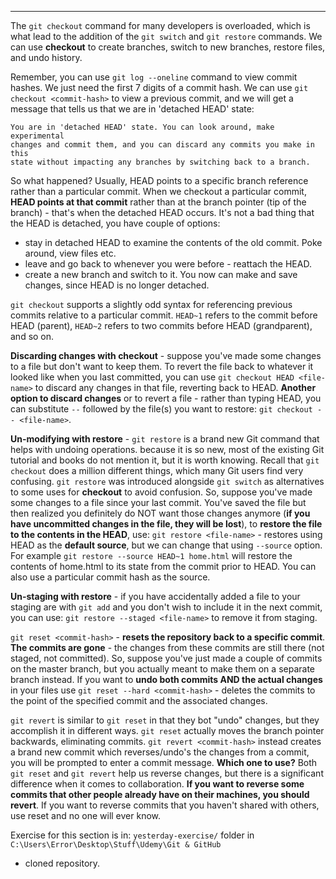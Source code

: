 ***
The `git checkout` command for many developers is overloaded, which is what lead to the addition of the `git switch` and `git restore` commands. We can use **checkout** to create branches, switch to new branches, restore files, and undo history.

Remember, you can use `git log --oneline` command to view commit hashes. We just need the first 7 digits of a commit hash.
We can use `git checkout <commit-hash>` to view a previous commit, and we will get a message that tells us that we are in 'detached HEAD' state:
```
You are in 'detached HEAD' state. You can look around, make experimental 
changes and commit them, and you can discard any commits you make in this
state without impacting any branches by switching back to a branch.
```
So what happened? Usually, HEAD points to a specific branch reference rather than a particular commit. When we checkout a particular commit, **HEAD points at that commit** rather than at the branch pointer (tip of the branch) - that's when the detached HEAD occurs.
It's not a bad thing that the HEAD is detached, you have couple of options:
- stay in detached HEAD to examine the contents of the old commit. Poke around, view files etc.
- leave and go back to whenever you were before - reattach the HEAD.
- create a new branch and switch to it. You now can make and save changes, since HEAD is no longer detached.

`git checkout` supports a slightly odd syntax for referencing previous commits relative to a particular commit. `HEAD~1` refers to the commit before HEAD (parent), `HEAD~2` refers to two commits before HEAD (grandparent), and so on.

**Discarding changes with checkout** - suppose you've made some changes to a file but don't want to keep them. To revert the file back to whatever it looked like when you last committed, you can use `git checkout HEAD <file-name>` to discard any changes in that file, reverting back to HEAD. 
**Another option to discard changes** or to revert a file - rather than typing HEAD, you can substitute `--` followed by the file(s) you want to restore: `git checkout -- <file-name>`.

**Un-modifying with restore** - `git restore` is a brand new Git command that helps with undoing operations. because it is so new, most of the existing Git tutorial and books do not mention it, but it is worth knowing. Recall that `git checkout` does a million different things, which many Git users find very confusing. `git restore` was introduced alongside `git switch` as alternatives to some uses for **checkout** to avoid confusion.
So, suppose you've made some changes to a file since your last commit. You've saved the file but then realized you definitely do NOT want those changes anymore (**if you have uncommitted changes in the file, they will be lost**), to **restore the file to the contents in the HEAD**, use:
`git restore <file-name>` - restores using HEAD as the **default source**, but we can change that using `--source` option. For example `git restore --source HEAD~1 home.html` will restore the contents of home.html to its state from the commit prior to HEAD. You can also use a particular commit hash as the source.

**Un-staging with restore** - if you have accidentally added a file to your staging are with `git add` and you don't wish to include it in the next commit, you can use:
`git restore --staged <file-name>` to remove it from staging.

`git reset <commit-hash>` - **resets the repository back to a specific commit**. **The commits are gone** - the changes from these commits are still there (not staged, not committed). So, suppose you've just made a couple of commits on the master branch, but you actually meant to make them on a separate branch instead. If you want to **undo both commits AND the actual changes** in your files use `git reset --hard <commit-hash>` - deletes the commits to the point of the specified commit and the associated changes.

`git revert` is similar to `git reset` in that they bot "undo" changes, but they accomplish it in different ways. `git reset` actually moves the branch pointer backwards, eliminating commits. `git revert <commit-hash>` instead creates a brand new commit which reverses/undo's the changes from a commit, you will be prompted to enter a commit message.
**Which one to use?**
Both `git reset` and `git revert` help us reverse changes, but there is a significant difference when it comes to collaboration. **If you want to reverse some commits that other people already have on their machines, you should revert**. If you want to reverse commits that you haven't shared with others, use reset and no one will ever know.

Exercise for this section is in:
`yesterday-exercise/` folder in `C:\Users\Error\Desktop\Stuff\Udemy\Git & GitHub`
- cloned repository.